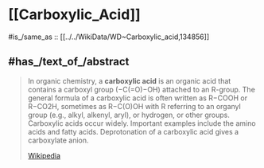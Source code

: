 ﻿---
canonical_SMILES: OC([*])=O
chemical_structure: "http://commons.wikimedia.org/wiki/Special:FilePath/Carboxylic-acid.svg"
Commons_category: "Carboxylic acids"
Common_Procurement_Vocabulary_code:
- 24323200
- 24323200-6
CXSMILES: "[*]C(=O)O |$_R$|"
general_formula: RC(=O)OH
has_id_wikidata: Q134856
has_part_s_:
- '[[_Standards/WikiData/WD~carboxyl,909913]]'
- '[[_Standards/WikiData/WD~carboacyl_group,56435743]]'
instance_of: '[[_Standards/WikiData/WD~structural_class_of_chemical_entities,47154513]]'
Krugosvet_article: nauka_i_tehnika/himiya/KARBONOVIE_KISLOTI.html
MeSH_tree_code: D02.241
P8189: 987007283483205171
part_of:
- '[[_Standards/WikiData/WD~carboxylic_acid_transmembrane_transporter_activity,21106443]]'
- '[[_Standards/WikiData/WD~ATPase_coupled_carboxylic_acid_transmembrane_transporter_activity,22320690]]'
- '[[_Standards/WikiData/WD~carboxylic_acid_transmembrane_transport,24467030]]'
SMARTS_notation: '[CX3](=O)[OX1H0-,OX2H1]'
subclass_of:
- '[[_Standards/WikiData/WD~organic_acid,421948]]'
- '[[_Standards/WikiData/WD~carbonyl_compound,9392635]]'
- '[[_Standards/WikiData/WD~carbon_oxoacid,72056948]]'
UMLS_CUI: C0007066
---

# [[Carboxylic_Acid]] 

#is_/same_as :: [[../../WikiData/WD~Carboxylic_acid,134856]] 

## #has_/text_of_/abstract 

> In organic chemistry, a **carboxylic acid** is an organic acid that contains a carboxyl group (−C(=O)−OH) attached to an R-group. The general formula of a carboxylic acid is often written as R−COOH or R−CO2H, sometimes as R−C(O)OH with R referring to an organyl group (e.g., alkyl, alkenyl, aryl), or hydrogen, or other groups. Carboxylic acids occur widely. Important examples include the amino acids and fatty acids. Deprotonation of a carboxylic acid gives a carboxylate anion.
>
> [Wikipedia](https://en.wikipedia.org/wiki/Carboxylic%20acid) 





